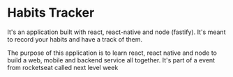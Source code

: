 # Habits Tracker

It's an application built with react, react-native and node (fastify). It's meant to record
your habits and have a track of them.

The purpose of this application is to learn react, react native and node to build a web, mobile and backend
service all together. It's part of a event from rocketseat called next level week

